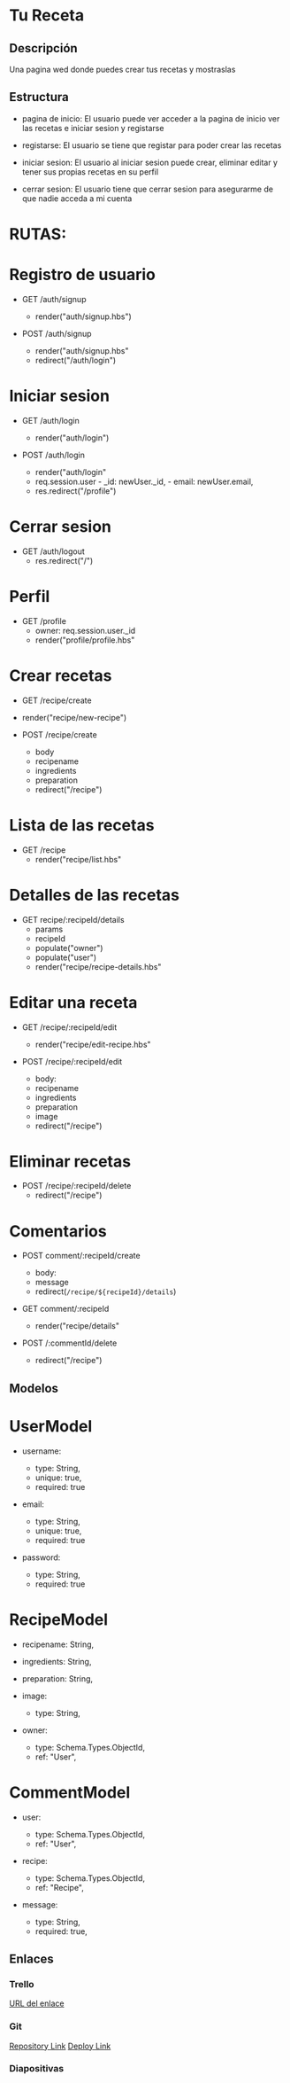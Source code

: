 # Tu Receta 

## Descripción

Una pagina wed donde puedes crear tus recetas y mostraslas 

## Estructura 

- pagina de inicio: El usuario puede ver acceder a la pagina de inicio ver las recetas e iniciar sesion y registarse 

- registarse: El usuario se tiene que registar para poder crear las recetas

- iniciar sesion: El usuario al iniciar sesion puede crear, eliminar editar y tener sus propias recetas en su perfil

- cerrar sesion: El usuario tiene que cerrar sesion para asegurarme de que nadie acceda a mi cuenta

# RUTAS: 

# Registro de usuario 

- GET /auth/signup
   - render("auth/signup.hbs")

- POST /auth/signup
   - render("auth/signup.hbs"
   - redirect("/auth/login")

# Iniciar sesion

- GET /auth/login
   - render("auth/login")

- POST /auth/login
   - render("auth/login"
   - req.session.user 
         - _id: newUser._id,
         - email: newUser.email,
   - res.redirect("/profile")

# Cerrar sesion

- GET /auth/logout
  - res.redirect("/")

# Perfil 

- GET /profile
  - owner: req.session.user._id
  - render("profile/profile.hbs"

# Crear recetas

- GET /recipe/create 
 -  render("recipe/new-recipe")

- POST /recipe/create 
  - body 
   - recipename
   - ingredients
   - preparation
  - redirect("/recipe") 

# Lista de las recetas

- GET /recipe
  - render("recipe/list.hbs"

# Detalles de las recetas 

- GET recipe/:recipeId/details
  - params 
   - recipeId
  - populate("owner")
  - populate("user")
  - render("recipe/recipe-details.hbs"

# Editar una receta 

- GET /recipe/:recipeId/edit
  - render("recipe/edit-recipe.hbs"

- POST  /recipe/:recipeId/edit
  - body: 
   - recipename
   - ingredients
   - preparation
   - image
  - redirect("/recipe")

# Eliminar recetas 

- POST /recipe/:recipeId/delete
  - redirect("/recipe")

# Comentarios 

- POST comment/:recipeId/create
  - body: 
   - message
  - redirect(`/recipe/${recipeId}/details`)

- GET  comment/:recipeId
  - render("recipe/details"

- POST /:commentId/delete
  - redirect("/recipe")

## Modelos

# UserModel

- username: 
  - type: String,
  - unique: true,
  - required: true
 
- email: 
  - type: String,
  - unique: true,
  - required: true

- password: 
  - type: String,
  - required: true

# RecipeModel 

- recipename: String,
-  ingredients: String,
- preparation: String,
- image: 
    - type: String,
  
- owner:
    - type: Schema.Types.ObjectId,
    - ref: "User",
  
# CommentModel   

- user: 
    - type: Schema.Types.ObjectId,
    -  ref: "User",
  
- recipe: 
    - type: Schema.Types.ObjectId,
    - ref: "Recipe",

- message: 
    - type: String,
    - required: true,



## Enlaces

### Trello
[URL del enlace](https://trello.com/b/tmPGrd4D/tu-receta)
### Git
[Repository Link](https://github.com/rebloza/tu-receta.git)
[Deploy Link](https://tu-recetas.herokuapp.com/)

### Diapositivas

